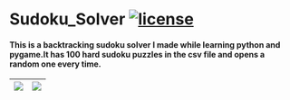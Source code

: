 # Sudoku_Solver [![license](https://img.shields.io/github/license/mashape/apistatus.svg?maxAge=2592000)](https://github.com/zakpaw/Sudoku_Solver/blob/master/LICENSE)
#### This is a backtracking sudoku solver I made while learning python and pygame.It has 100 hard sudoku puzzles in the csv file and opens a random one every time.  
|![](https://i.imgur.com/dX0AYXf.png)|![](https://i.imgur.com/GiYRxKL.png)|
|---|---|
